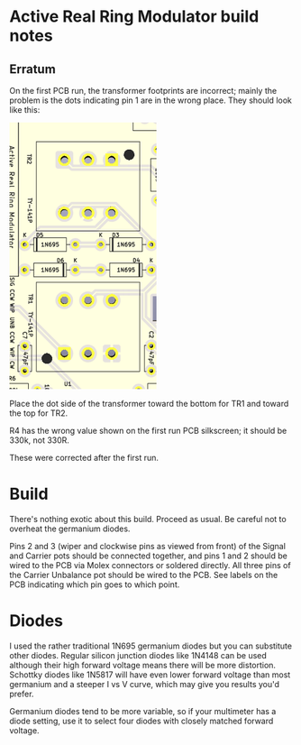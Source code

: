 # Active Real Ring Modulator build notes

## Erratum

On the first PCB run, the transformer footprints are incorrect; mainly the problem is the dots indicating pin 1 are in the wrong place. They should look like this:

![xfrmr_ftp](../Images/xfrmr_ftp.png)

Place the dot side of the transformer toward the bottom for TR1 and toward the top for TR2.

R4 has the wrong value shown on the first run PCB silkscreen; it should be 330k, not 330R.

These were corrected after the first run.

# Build

There's nothing exotic about this build. Proceed as usual. Be careful not to overheat the germanium diodes.

Pins 2 and 3 (wiper and clockwise pins as viewed from front) of the Signal and Carrier pots should be connected together, and pins 1 and 2 should be wired to the PCB via Molex connectors or soldered directly. All three pins of the Carrier Unbalance pot should be wired to the PCB. See labels on the PCB indicating which pin goes to which point.

# Diodes

I used the rather traditional 1N695 germanium diodes but you can substitute other diodes. Regular silicon junction diodes like 1N4148 can be used although their high forward voltage means there will be more distortion. Schottky diodes like 1N5817 will have even lower forward voltage than most germanium and a steeper I vs V curve, which may give you results you'd prefer. 

Germanium diodes tend to be more variable, so if your multimeter has a diode setting, use it to select four diodes with closely matched forward voltage.
